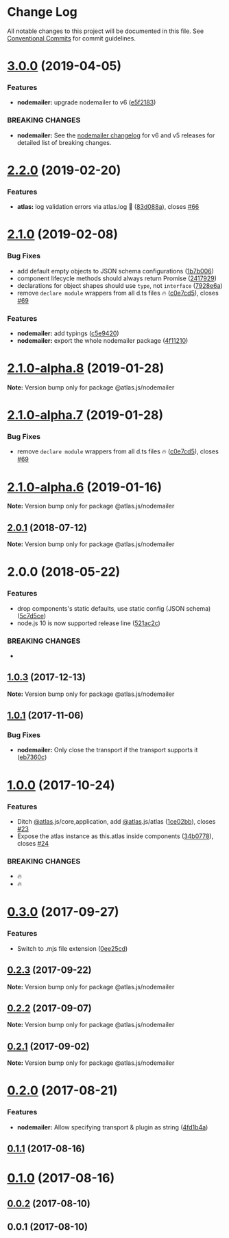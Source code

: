# Change Log

All notable changes to this project will be documented in this file.
See [Conventional Commits](https://conventionalcommits.org) for commit guidelines.

# [3.0.0](https://github.com/strvcom/atlas.js/compare/@atlas.js/nodemailer@2.2.0...@atlas.js/nodemailer@3.0.0) (2019-04-05)


### Features

* **nodemailer:** upgrade nodemailer to v6 ([e5f2183](https://github.com/strvcom/atlas.js/commit/e5f2183))


### BREAKING CHANGES

* **nodemailer:** See the [nodemailer changelog](https://github.com/nodemailer/nodemailer/blob/master/CHANGELOG.md#600-2019-03-25) for v6 and v5 releases for detailed list of breaking changes.





# [2.2.0](https://github.com/strvcom/atlas.js/compare/@atlas.js/nodemailer@2.1.0...@atlas.js/nodemailer@2.2.0) (2019-02-20)


### Features

* **atlas:** log validation errors via atlas.log 🔎 ([83d088a](https://github.com/strvcom/atlas.js/commit/83d088a)), closes [#66](https://github.com/strvcom/atlas.js/issues/66)





# [2.1.0](https://github.com/strvcom/atlas.js/compare/@atlas.js/nodemailer@2.0.1...@atlas.js/nodemailer@2.1.0) (2019-02-08)


### Bug Fixes

* add default empty objects to JSON schema configurations ([1b7b006](https://github.com/strvcom/atlas.js/commit/1b7b006))
* component lifecycle methods should always return Promise ([2417929](https://github.com/strvcom/atlas.js/commit/2417929))
* declarations for object shapes should use `type`, not `interface` ([7928e6a](https://github.com/strvcom/atlas.js/commit/7928e6a))
* remove `declare module` wrappers from all d.ts files 🔥 ([c0e7cd5](https://github.com/strvcom/atlas.js/commit/c0e7cd5)), closes [#69](https://github.com/strvcom/atlas.js/issues/69)


### Features

* **nodemailer:** add typings ([c5e9420](https://github.com/strvcom/atlas.js/commit/c5e9420))
* **nodemailer:** export the whole nodemailer package ([4f11210](https://github.com/strvcom/atlas.js/commit/4f11210))





# [2.1.0-alpha.8](https://github.com/strvcom/atlas.js/compare/@atlas.js/nodemailer@2.1.0-alpha.7...@atlas.js/nodemailer@2.1.0-alpha.8) (2019-01-28)

**Note:** Version bump only for package @atlas.js/nodemailer





# [2.1.0-alpha.7](https://github.com/strvcom/atlas.js/compare/@atlas.js/nodemailer@2.1.0-alpha.6...@atlas.js/nodemailer@2.1.0-alpha.7) (2019-01-28)


### Bug Fixes

* remove `declare module` wrappers from all d.ts files 🔥 ([c0e7cd5](https://github.com/strvcom/atlas.js/commit/c0e7cd5)), closes [#69](https://github.com/strvcom/atlas.js/issues/69)





# [2.1.0-alpha.6](https://github.com/strvcom/atlas.js/compare/@atlas.js/nodemailer@2.1.0-alpha.5...@atlas.js/nodemailer@2.1.0-alpha.6) (2019-01-16)

**Note:** Version bump only for package @atlas.js/nodemailer





<a name="2.0.1"></a>
## [2.0.1](https://github.com/strvcom/atlas.js/compare/@atlas.js/nodemailer@2.0.0...@atlas.js/nodemailer@2.0.1) (2018-07-12)




**Note:** Version bump only for package @atlas.js/nodemailer

<a name="2.0.0"></a>
# 2.0.0 (2018-05-22)


### Features

* drop components's static defaults, use static config (JSON schema) ([5c7d5ce](https://github.com/strvcom/atlas.js/commit/5c7d5ce))
* node.js 10 is now supported release line ([521ac2c](https://github.com/strvcom/atlas.js/commit/521ac2c))


### BREAKING CHANGES

* 




<a name="1.0.3"></a>
## [1.0.3](https://github.com/strvcom/atlas.js/compare/@atlas.js/nodemailer@1.0.2...@atlas.js/nodemailer@1.0.3) (2017-12-13)




**Note:** Version bump only for package @atlas.js/nodemailer

<a name="1.0.1"></a>
## [1.0.1](https://github.com/strvcom/atlas.js/compare/@atlas.js/nodemailer@1.0.0...@atlas.js/nodemailer@1.0.1) (2017-11-06)


### Bug Fixes

* **nodemailer:** Only close the transport if the transport supports it ([eb7360c](https://github.com/strvcom/atlas.js/commit/eb7360c))




<a name="1.0.0"></a>
# [1.0.0](https://github.com/strvcom/atlas.js/compare/@atlas.js/nodemailer@0.3.0...@atlas.js/nodemailer@1.0.0) (2017-10-24)


### Features

* Ditch [@atlas](https://github.com/atlas).js/core,application, add [@atlas](https://github.com/atlas).js/atlas ([1ce02bb](https://github.com/strvcom/atlas.js/commit/1ce02bb)), closes [#23](https://github.com/strvcom/atlas.js/issues/23)
* Expose the atlas instance as this.atlas inside components ([34b0778](https://github.com/strvcom/atlas.js/commit/34b0778)), closes [#24](https://github.com/strvcom/atlas.js/issues/24)


### BREAKING CHANGES

* 🔥
* 🔥




<a name="0.3.0"></a>
# [0.3.0](https://github.com/strvcom/atlas.js/compare/@atlas.js/nodemailer@0.2.3...@atlas.js/nodemailer@0.3.0) (2017-09-27)


### Features

* Switch to .mjs file extension ([0ee25cd](https://github.com/strvcom/atlas.js/commit/0ee25cd))




<a name="0.2.3"></a>
## [0.2.3](https://github.com/strvcom/atlas.js/compare/@atlas.js/nodemailer@0.2.2...@atlas.js/nodemailer@0.2.3) (2017-09-22)




**Note:** Version bump only for package @atlas.js/nodemailer

<a name="0.2.2"></a>
## [0.2.2](https://github.com/strvcom/atlas.js/compare/@atlas.js/nodemailer@0.2.1...@atlas.js/nodemailer@0.2.2) (2017-09-07)




**Note:** Version bump only for package @atlas.js/nodemailer

<a name="0.2.1"></a>
## [0.2.1](https://github.com/strvcom/atlas.js/compare/@atlas.js/nodemailer@0.2.0...@atlas.js/nodemailer@0.2.1) (2017-09-02)




**Note:** Version bump only for package @atlas.js/nodemailer

<a name="0.2.0"></a>
# [0.2.0](https://github.com/strvcom/atlas.js/compare/@atlas.js/nodemailer@0.1.1...@atlas.js/nodemailer@0.2.0) (2017-08-21)


### Features

* **nodemailer:** Allow specifying transport & plugin as string ([4fd1b4a](https://github.com/strvcom/atlas.js/commit/4fd1b4a))




<a name="0.1.1"></a>
## [0.1.1](https://github.com/strvcom/atlas.js/compare/@atlas.js/nodemailer@0.1.0...@atlas.js/nodemailer@0.1.1) (2017-08-16)




<a name="0.1.0"></a>
# [0.1.0](https://github.com/strvcom/atlas.js/compare/@atlas.js/nodemailer@0.0.2...@atlas.js/nodemailer@0.1.0) (2017-08-16)




<a name="0.0.2"></a>
## [0.0.2](https://github.com/strvcom/atlas.js/compare/@atlas.js/nodemailer@0.0.1...@atlas.js/nodemailer@0.0.2) (2017-08-10)




<a name="0.0.1"></a>
## 0.0.1 (2017-08-10)
